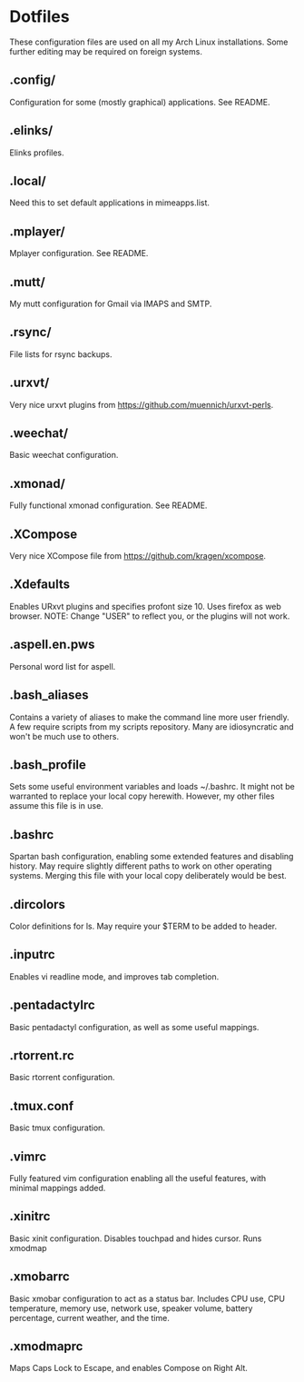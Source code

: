 Dotfiles
==================
These configuration files are used on all my Arch Linux installations. Some 
further editing may be required on foreign systems.

.config/
------------------
Configuration for some (mostly graphical) applications. See README.

.elinks/
------------------
Elinks profiles.

.local/
------------------
Need this to set default applications in mimeapps.list.

.mplayer/
------------------
Mplayer configuration. See README.

.mutt/
------------------
My mutt configuration for Gmail via IMAPS and SMTP.

.rsync/
------------------
File lists for rsync backups.

.urxvt/
------------------
Very nice urxvt plugins from <https://github.com/muennich/urxvt-perls>.

.weechat/
------------------
Basic weechat configuration.

.xmonad/
------------------
Fully functional xmonad configuration. See README.

.XCompose
------------------
Very nice XCompose file from <https://github.com/kragen/xcompose>.

.Xdefaults
-----------------
Enables URxvt plugins and specifies profont size 10. Uses firefox as web 
browser. NOTE: Change "USER" to reflect you, or the plugins will not work.

.aspell.en.pws
-----------------
Personal word list for aspell.

.bash\_aliases
------------------
Contains a variety of aliases to make the command line more user friendly. A few 
require scripts from my scripts repository. Many are idiosyncratic and won't be 
much use to others.

.bash\_profile
------------------
Sets some useful environment variables and loads ~/.bashrc. It might not be 
warranted to replace your local copy herewith. However, my other files assume 
this file is in use.

.bashrc
------------------
Spartan bash configuration, enabling some extended features and disabling 
history. May require slightly different paths to work on other operating 
systems. Merging this file with your local copy deliberately would be best.

.dircolors
------------------
Color definitions for ls. May require your $TERM to be added to header.

.inputrc
------------------
Enables vi readline mode, and improves tab completion.

.pentadactylrc
------------------
Basic pentadactyl configuration, as well as some useful mappings.

.rtorrent.rc
------------------
Basic rtorrent configuration.

.tmux.conf
------------------
Basic tmux configuration.

.vimrc
------------------
Fully featured vim configuration enabling all the useful features, with minimal 
mappings added.

.xinitrc
------------------
Basic xinit configuration. Disables touchpad and hides cursor. Runs xmodmap

.xmobarrc
------------------
Basic xmobar configuration to act as a status bar. Includes CPU use, CPU 
temperature, memory use, network use, speaker volume, battery percentage, 
current weather, and the time.

.xmodmaprc
------------------
Maps Caps Lock to Escape, and enables Compose on Right Alt.

